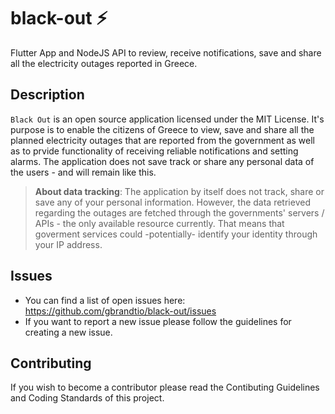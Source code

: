 # black-out :zap:
Flutter App and NodeJS API to review, receive notifications, save and share all the electricity outages reported in Greece.

## Description
`Black Out` is an open source application licensed under the MIT License. It's purpose is to enable the citizens of Greece to view, save and share all the planned electricity outages that are reported from the government as well as to prvide functionality of receiving reliable notifications and setting alarms. The application does not save track or share any personal data of the users - and will remain like this.

> **About data tracking**: The application by itself does not track, share or save any of your personal information. However, the data retrieved regarding the outages are fetched through the governments' servers / APIs - the only available resource currently. That means that goverment services could -potentially- identify your identity through your IP address. 

## Issues
- You can find a list of open issues here: https://github.com/gbrandtio/black-out/issues
- If you want to report a new issue please follow the guidelines for creating a new issue.

## Contributing
If you wish to become a contributor please read the Contibuting Guidelines and Coding Standards of this project.
